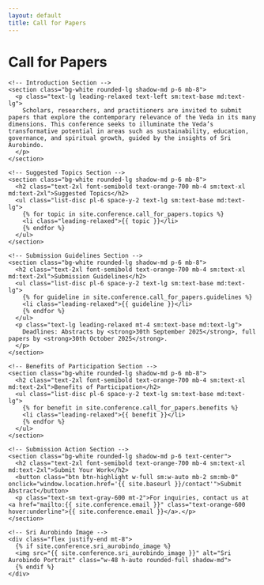 ```yaml
---
layout: default
title: Call for Papers
---
```


<div class="bg-orange-50 py-12">
  <div class="container mx-auto px-4 max-w-4xl">
    <!-- Header Section -->
    <h1 class="text-4xl font-bold text-green-800 text-center mb-8 sm:text-3xl md:text-4xl">Call for Papers</h1>

    <!-- Introduction Section -->
    <section class="bg-white rounded-lg shadow-md p-6 mb-8">
      <p class="text-lg leading-relaxed text-left sm:text-base md:text-lg">
        Scholars, researchers, and practitioners are invited to submit papers that explore the contemporary relevance of the Veda in its many dimensions. This conference seeks to illuminate the Veda’s transformative potential in areas such as sustainability, education, governance, and spiritual growth, guided by the insights of Sri Aurobindo.
      </p>
    </section>

    <!-- Suggested Topics Section -->
    <section class="bg-white rounded-lg shadow-md p-6 mb-8">
      <h2 class="text-2xl font-semibold text-orange-700 mb-4 sm:text-xl md:text-2xl">Suggested Topics</h2>
      <ul class="list-disc pl-6 space-y-2 text-lg sm:text-base md:text-lg">
        {% for topic in site.conference.call_for_papers.topics %}
        <li class="leading-relaxed">{{ topic }}</li>
        {% endfor %}
      </ul>
    </section>

    <!-- Submission Guidelines Section -->
    <section class="bg-white rounded-lg shadow-md p-6 mb-8">
      <h2 class="text-2xl font-semibold text-orange-700 mb-4 sm:text-xl md:text-2xl">Submission Guidelines</h2>
      <ul class="list-disc pl-6 space-y-2 text-lg sm:text-base md:text-lg">
        {% for guideline in site.conference.call_for_papers.guidelines %}
        <li class="leading-relaxed">{{ guideline }}</li>
        {% endfor %}
      </ul>
      <p class="text-lg leading-relaxed mt-4 sm:text-base md:text-lg">
        Deadlines: Abstracts by <strong>30th September 2025</strong>, full papers by <strong>30th October 2025</strong>.
      </p>
    </section>

    <!-- Benefits of Participation Section -->
    <section class="bg-white rounded-lg shadow-md p-6 mb-8">
      <h2 class="text-2xl font-semibold text-orange-700 mb-4 sm:text-xl md:text-2xl">Benefits of Participation</h2>
      <ul class="list-disc pl-6 space-y-2 text-lg sm:text-base md:text-lg">
        {% for benefit in site.conference.call_for_papers.benefits %}
        <li class="leading-relaxed">{{ benefit }}</li>
        {% endfor %}
      </ul>
    </section>

    <!-- Submission Action Section -->
    <section class="bg-white rounded-lg shadow-md p-6 text-center">
      <h2 class="text-2xl font-semibold text-orange-700 mb-4 sm:text-xl md:text-2xl">Submit Your Work</h2>
      <button class="btn btn-highlight w-full sm:w-auto mb-2 sm:mb-0" onclick="window.location.href='{{ site.baseurl }}/contact'">Submit Abstract</button>
      <p class="text-sm text-gray-600 mt-2">For inquiries, contact us at <a href="mailto:{{ site.conference.email }}" class="text-orange-600 hover:underline">{{ site.conference.email }}</a>.</p>
    </section>

    <!-- Sri Aurobindo Image -->
    <div class="flex justify-end mt-8">
      {% if site.conference.sri_aurobindo_image %}
      <img src="{{ site.conference.sri_aurobindo_image }}" alt="Sri Aurobindo Portrait" class="w-48 h-auto rounded-full shadow-md">
      {% endif %}
    </div>
  </div>
</div>